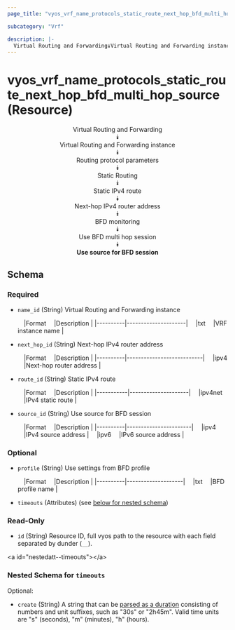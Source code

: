 ```yaml
---
page_title: "vyos_vrf_name_protocols_static_route_next_hop_bfd_multi_hop_source Resource - vyos"

subcategory: "Vrf"

description: |- 
  Virtual Routing and Forwarding⯯Virtual Routing and Forwarding instance⯯Routing protocol parameters⯯Static Routing⯯Static IPv4 route⯯Next-hop IPv4 router address⯯BFD monitoring⯯Use BFD multi hop session⯯Use source for BFD session
---
```


# vyos_vrf_name_protocols_static_route_next_hop_bfd_multi_hop_source (Resource)
<center>

Virtual Routing and Forwarding  
⯯  
Virtual Routing and Forwarding instance  
⯯  
Routing protocol parameters  
⯯  
Static Routing  
⯯  
Static IPv4 route  
⯯  
Next-hop IPv4 router address  
⯯  
BFD monitoring  
⯯  
Use BFD multi hop session  
⯯  
**Use source for BFD session**


</center>

## Schema

### Required

- `name_id` (String) Virtual Routing and Forwarding instance

    &emsp;|Format  &emsp;|Description        |
    |----------|---------------------|
    &emsp;|txt     &emsp;|VRF instance name  |
- `next_hop_id` (String) Next-hop IPv4 router address

    &emsp;|Format  &emsp;|Description              |
    |----------|---------------------------|
    &emsp;|ipv4    &emsp;|Next-hop router address  |
- `route_id` (String) Static IPv4 route

    &emsp;|Format   &emsp;|Description        |
    |-----------|---------------------|
    &emsp;|ipv4net  &emsp;|IPv4 static route  |
- `source_id` (String) Use source for BFD session

    &emsp;|Format  &emsp;|Description          |
    |----------|-----------------------|
    &emsp;|ipv4    &emsp;|IPv4 source address  |
    &emsp;|ipv6    &emsp;|IPv6 source address  |

### Optional

- `profile` (String) Use settings from BFD profile

    &emsp;|Format  &emsp;|Description       |
    |----------|--------------------|
    &emsp;|txt     &emsp;|BFD profile name  |
- `timeouts` (Attributes) (see [below for nested schema](#nestedatt--timeouts))

### Read-Only

- `id` (String) Resource ID, full vyos path to the resource with each field separated by dunder (`__`).

&lt;a id=&#34;nestedatt--timeouts&#34;&gt;&lt;/a&gt;
### Nested Schema for `timeouts`

Optional:

- `create` (String) A string that can be [parsed as a duration](https://pkg.go.dev/time#ParseDuration) consisting of numbers and unit suffixes, such as &#34;30s&#34; or &#34;2h45m&#34;. Valid time units are &#34;s&#34; (seconds), &#34;m&#34; (minutes), &#34;h&#34; (hours).  
